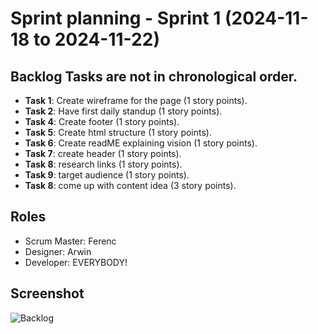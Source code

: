 # Sprint planning - Sprint 1 (2024-11-18 to 2024-11-22)

## Backlog Tasks are not in chronological order. 
- **Task 1**: Create wireframe for the page (1 story points).
- **Task 2**: Have first daily standup (1 story points).
- **Task 4**: Create footer  (1 story points).
- **Task 5**: Create html structure (1 story points).
- **Task 6**: Create readME explaining vision (1 story points).
- **Task 7**: create header (1 story points).
- **Task 8**: research links (1 story points).
- **Task 9**: target audience (1 story points).
- **Task 8**: come up with content idea (3 story points).


## Roles
- Scrum Master: Ferenc
- Designer: Arwin
- Developer: EVERYBODY! 

## Screenshot
![Backlog](path/to/backlog-screenshot.png)
